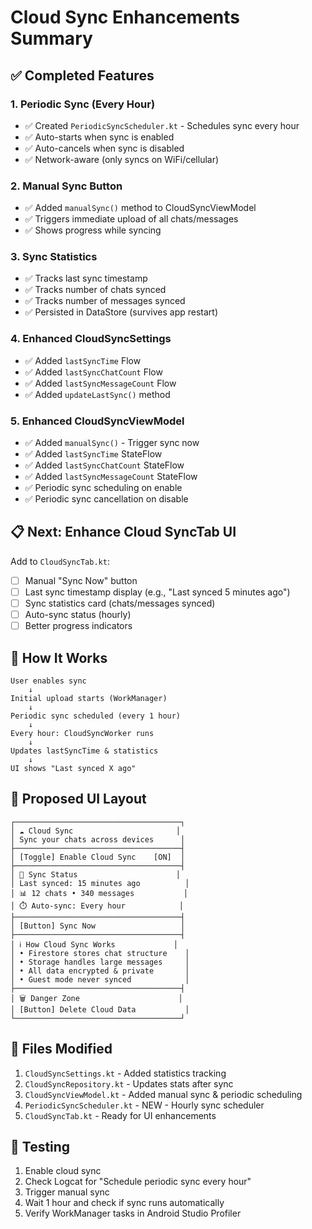 # Cloud Sync Enhancements Summary

## ✅ Completed Features

### 1. Periodic Sync (Every Hour)
- ✅ Created `PeriodicSyncScheduler.kt` - Schedules sync every hour
- ✅ Auto-starts when sync is enabled
- ✅ Auto-cancels when sync is disabled
- ✅ Network-aware (only syncs on WiFi/cellular)

### 2. Manual Sync Button
- ✅ Added `manualSync()` method to CloudSyncViewModel
- ✅ Triggers immediate upload of all chats/messages
- ✅ Shows progress while syncing

### 3. Sync Statistics
- ✅ Tracks last sync timestamp
- ✅ Tracks number of chats synced
- ✅ Tracks number of messages synced
- ✅ Persisted in DataStore (survives app restart)

### 4. Enhanced CloudSyncSettings
- ✅ Added `lastSyncTime` Flow
- ✅ Added `lastSyncChatCount` Flow
- ✅ Added `lastSyncMessageCount` Flow
- ✅ Added `updateLastSync()` method

### 5. Enhanced CloudSyncViewModel
- ✅ Added `manualSync()` - Trigger sync now
- ✅ Added `lastSyncTime` StateFlow
- ✅ Added `lastSyncChatCount` StateFlow
- ✅ Added `lastSyncMessageCount` StateFlow
- ✅ Periodic sync scheduling on enable
- ✅ Periodic sync cancellation on disable

## 📋 Next: Enhance Cloud SyncTab UI

Add to `CloudSyncTab.kt`:
- [ ] Manual "Sync Now" button
- [ ] Last sync timestamp display (e.g., "Last synced 5 minutes ago")
- [ ] Sync statistics card (chats/messages synced)
- [ ] Auto-sync status (hourly)
- [ ] Better progress indicators

## 🔧 How It Works

```
User enables sync
    ↓
Initial upload starts (WorkManager)
    ↓
Periodic sync scheduled (every 1 hour)
    ↓
Every hour: CloudSyncWorker runs
    ↓
Updates lastSyncTime & statistics
    ↓
UI shows "Last synced X ago"
```

## 🎨 Proposed UI Layout

```
┌─────────────────────────────────────┐
│ ☁️ Cloud Sync                       │
│ Sync your chats across devices      │
├─────────────────────────────────────┤
│ [Toggle] Enable Cloud Sync    [ON]  │
├─────────────────────────────────────┤
│ 🔄 Sync Status                      │
│ Last synced: 15 minutes ago          │
│ 📊 12 chats • 340 messages           │
│ ⏱️ Auto-sync: Every hour            │
├─────────────────────────────────────┤
│ [Button] Sync Now                   │
├─────────────────────────────────────┤
│ ℹ️ How Cloud Sync Works             │
│ • Firestore stores chat structure    │
│ • Storage handles large messages     │
│ • All data encrypted & private       │
│ • Guest mode never synced            │
├─────────────────────────────────────┤
│ 🗑️ Danger Zone                      │
│ [Button] Delete Cloud Data           │
└─────────────────────────────────────┘
```

## 📝 Files Modified

1. `CloudSyncSettings.kt` - Added statistics tracking
2. `CloudSyncRepository.kt` - Updates stats after sync
3. `CloudSyncViewModel.kt` - Added manual sync & periodic scheduling
4. `PeriodicSyncScheduler.kt` - NEW - Hourly sync scheduler
5. `CloudSyncTab.kt` - Ready for UI enhancements

## 🚀 Testing

1. Enable cloud sync
2. Check Logcat for "Schedule periodic sync every hour"
3. Trigger manual sync
4. Wait 1 hour and check if sync runs automatically
5. Verify WorkManager tasks in Android Studio Profiler

